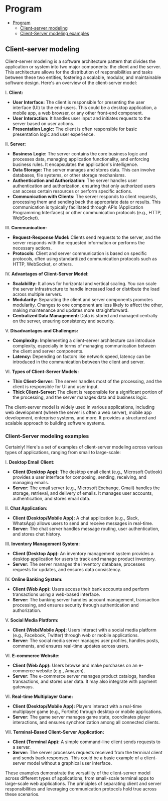 # Program

<!--toc:start-->

- [Program](#program)
  - [Client-server modeling](#client-server-modeling)
  - [Client-Server modeling examples](#client-server-modeling-examples)

<!--toc:end-->

## Client-server modeling

Client-server modeling is a software architecture pattern that divides the application or system into two major components: the client and the server. This architecture allows for the distribution of responsibilities and tasks between these two entities, fostering a scalable, modular, and maintainable software design. Here's an overview of the client-server model:

I. **Client:**

- **User Interface:** The client is responsible for presenting the user interface (UI) to the end-users. This could be a desktop application, a mobile app, a web browser, or any other front-end component.
- **User Interaction:** It handles user input and initiates requests to the server based on user actions.
- **Presentation Logic:** The client is often responsible for basic presentation logic and user experience.

II. **Server:**

- **Business Logic:** The server contains the core business logic and processes data, managing application functionality, and enforcing business rules. It encapsulates the application's intelligence.
- **Data Storage:** The server manages and stores data. This can involve databases, file systems, or other storage mechanisms.
- **Authentication and Authorization:** The server handles user authentication and authorization, ensuring that only authorized users can access certain resources or perform specific actions.
- **Communication with Clients:** The server responds to client requests, processing them and sending back the appropriate data or results. This communication is typically facilitated through APIs (Application Programming Interfaces) or other communication protocols (e.g., HTTP, WebSocket).

III. **Communication:**

- **Request-Response Model:** Clients send requests to the server, and the server responds with the requested information or performs the necessary actions.
- **Protocols:** Client and server communication is based on specific protocols, often using standardized communication protocols such as HTTP, WebSocket, or others.

IV. **Advantages of Client-Server Model:**

- **Scalability:** It allows for horizontal and vertical scaling. You can scale the server infrastructure to handle increased load or distribute the load across multiple servers.
- **Modularity:** Separating the client and server components promotes modularity. Changes to one component are less likely to affect the other, making maintenance and updates more straightforward.
- **Centralized Data Management:** Data is stored and managed centrally on the server, ensuring consistency and security.

V. **Disadvantages and Challenges:**

- **Complexity:** Implementing a client-server architecture can introduce complexity, especially in terms of managing communication between the client and server components.
- **Latency:** Depending on factors like network speed, latency can be introduced in the communication between the client and server.

VI. **Types of Client-Server Models:**

- **Thin Client-Server:** The server handles most of the processing, and the client is responsible for UI and user input.
- **Thick Client-Server:** The client is responsible for a significant portion of the processing, and the server manages data and business logic.

The client-server model is widely used in various applications, including web development (where the server is often a web server), mobile app development, enterprise systems, and more. It provides a structured and scalable approach to building software systems.

### Client-Server modeling examples

Certainly! Here's a set of examples of client-server modeling across various types of applications, ranging from small to large-scale:

I. **Desktop Email Client:**

- **Client (Desktop App):** The desktop email client (e.g., Microsoft Outlook) provides a user interface for composing, sending, receiving, and managing emails.
- **Server:** The email server (e.g., Microsoft Exchange, Gmail) handles the storage, retrieval, and delivery of emails. It manages user accounts, authentication, and stores email data.

II. **Chat Application:**

- **Client (Desktop/Mobile App):** A chat application (e.g., Slack, WhatsApp) allows users to send and receive messages in real-time.
- **Server:** The chat server handles message routing, user authentication, and stores chat history.

III. **Inventory Management System:**

- **Client (Desktop App):** An inventory management system provides a desktop application for users to track and manage product inventory.
- **Server:** The server manages the inventory database, processes requests for updates, and ensures data consistency.

IV. **Online Banking System:**

- **Client (Web App):** Users access their bank accounts and perform transactions using a web-based interface.
- **Server:** The banking server handles account management, transaction processing, and ensures security through authentication and authorization.

V. **Social Media Platform:**

- **Client (Web/Mobile App):** Users interact with a social media platform (e.g., Facebook, Twitter) through web or mobile applications.
- **Server:** The social media server manages user profiles, handles posts, comments, and ensures real-time updates across users.

VI. **E-commerce Website:**

- **Client (Web App):** Users browse and make purchases on an e-commerce website (e.g., Amazon).
- **Server:** The e-commerce server manages product catalogs, handles transactions, and stores user data. It may also integrate with payment gateways.

VI. **Real-time Multiplayer Game:**

- **Client (Desktop/Mobile App):** Players interact with a real-time multiplayer game (e.g., Fortnite) through desktop or mobile applications.
- **Server:** The game server manages game state, coordinates player interactions, and ensures synchronization among all connected clients.

VII. **Terminal-Based Client-Server Application:**

- **Client (Terminal App):** A simple command-line client sends requests to a server.
- **Server:** The server processes requests received from the terminal client and sends back responses. This could be a basic example of a client-server model without a graphical user interface.

These examples demonstrate the versatility of the client-server model across different types of applications, from small-scale terminal apps to large-scale web applications. The principles of separating client and server responsibilities and leveraging communication protocols hold true across these scenarios.
